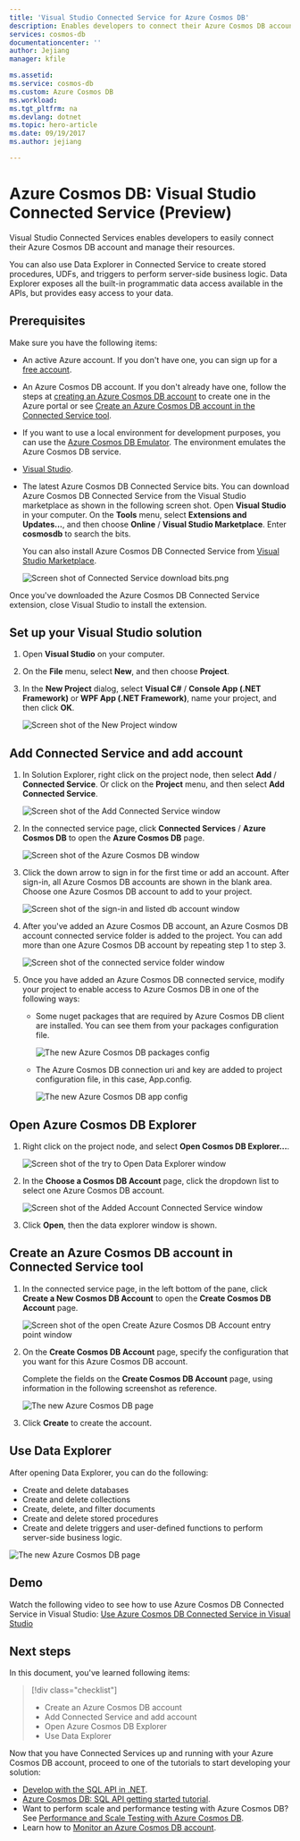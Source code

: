 ```yaml
---
title: 'Visual Studio Connected Service for Azure Cosmos DB'
description: Enables developers to connect their Azure Cosmos DB account easily and manage resources through Visual Studio Connected Services
services: cosmos-db
documentationcenter: ''
author: Jejiang
manager: kfile

ms.assetid: 
ms.service: cosmos-db
ms.custom: Azure Cosmos DB 
ms.workload: 
ms.tgt_pltfrm: na
ms.devlang: dotnet
ms.topic: hero-article
ms.date: 09/19/2017
ms.author: jejiang

---
```

# Azure Cosmos DB: Visual Studio Connected Service (Preview)

Visual Studio Connected Services enables developers to easily connect their Azure Cosmos DB account and manage their resources.

You can also use Data Explorer in Connected Service to create stored procedures, UDFs, and triggers to perform server-side business logic. Data Explorer exposes all the built-in programmatic data access available in the APIs, but provides easy access to your data.

## Prerequisites

Make sure you have the following items:

* An active Azure account. If you don't have one, you can sign up for a [free account](https://azure.microsoft.com/free/). 
* An Azure Cosmos DB account. If you don't already have one, follow the steps at [creating an Azure Cosmos DB account](create-sql-api-dotnet.md) to create one in the Azure portal or see [Create an Azure Cosmos DB account in the Connected Service tool](#Create-an-Azure-Cosmo-DB-account-in-Connected-Service-tool). 
* If you want to use a local environment for development purposes, you can use the [Azure Cosmos DB Emulator](local-emulator.md). The environment emulates the Azure Cosmos DB service.
* [Visual Studio](http://www.visualstudio.com/).
* The latest Azure Cosmos DB Connected Service bits. You can download Azure Cosmos DB Connected Service from the Visual Studio marketplace as shown in the following screen shot. Open **Visual Studio** in your computer. On the **Tools** menu, select **Extensions and Updates...**, and then choose **Online** / **Visual Studio Marketplace**. Enter **cosmosdb** to search the bits.

    You can also install Azure Cosmos DB Connected Service from [Visual Studio Marketplace](https://go.microsoft.com/fwlink/?linkid=858709).

    ![Screen shot of Connected Service download bits.png](./media/connected-service/connected-service-downloadbits.png) 

Once you've downloaded the Azure Cosmos DB Connected Service extension, close Visual Studio to install the extension.

## <a id="SetupVS"></a>Set up your Visual Studio solution
1. Open **Visual Studio** on your computer.
2. On the **File** menu, select **New**, and then choose **Project**.
3. In the **New Project** dialog, select **Visual C#** / **Console App (.NET Framework)** or **WPF App (.NET Framework)**, name your project, and then click **OK**.

    ![Screen shot of the New Project window](./media/connected-service/connected-service-new-project.png)
    
## Add Connected Service and add account
1. In Solution Explorer, right click on the project node, then select **Add** / **Connected Service**. Or click on the **Project** menu, and then select **Add Connected Service**.

    ![Screen shot of the Add Connected Service window](./media/connected-service/connected-service-add-connectedservice-rightclick.png)
2. In the connected service page, click **Connected Services** / **Azure Cosmos DB** to open the **Azure Cosmos DB** page.

    ![Screen shot of the Azure Cosmos DB window](./media/connected-service/connected-service-choose-azure-cosmosdb.png)
3. Click the down arrow to sign in for the first time or add an account. After sign-in, all Azure Cosmos DB accounts are shown in the blank area. Choose one Azure Cosmos DB account to add to your project.

    ![Screen shot of the sign-in and listed db account window](./media/connected-service/connected-service-add-db-account.png)
4. After you've added an Azure Cosmos DB account, an Azure Cosmos DB account connected service folder is added to the project. You can add more than one Azure Cosmos DB account by repeating step 1 to step 3.

    ![Screen shot of the connected service folder window](./media/connected-service/connected-service-add-connectedservice-folder.png)

5. Once you have added an Azure Cosmos DB connected service, modify your project to enable access to Azure Cosmos DB in one of the following ways:

    * Some nuget packages that are required by Azure Cosmos DB client are installed. You can see them from your packages configuration file. 

        ![The new Azure Cosmos DB packages config](./media/connected-service/connected-service-packages-config.png)   
    
    * The Azure Cosmos DB connection uri and key are added to project configuration file, in this case, App.config. 

        ![The new Azure Cosmos DB app config](./media/connected-service/connected-service-app-config.png) 

## Open Azure Cosmos DB Explorer
1. Right click on the project node, and select **Open Cosmos DB Explorer...**.

    ![Screen shot of the try to Open Data Explorer window](./media/connected-service/connected-service-right-click-open-data-exporer.png)
2. In the **Choose a Cosmos DB Account** page, click the dropdown list to select one Azure Cosmos DB account.

    ![Screen shot of the Added Account Connected Service window](./media/connected-service/connected-service-open-explorer.png)
3. Click **Open**, then the data explorer window is shown.

## <a id="Create-an-Azure-Cosmo-DB-account-in-Connected-Service-tool"></a>Create an Azure Cosmos DB account in Connected Service tool
1. In the connected service page, in the left bottom of the pane, click **Create a New Cosmos DB Account** to open the **Create Cosmos DB Account** page.

    ![Screen shot of the open Create Azure Cosmos DB Account entry point window](./media/connected-service/connected-service-click-new-db-account.png)
2. On the **Create Cosmos DB Account** page, specify the configuration that you want for this Azure Cosmos DB account.

    Complete the fields on the **Create Cosmos DB Account** page, using information in the following screenshot as reference. 
 
    ![The new Azure Cosmos DB page](./media/connected-service/connected-service-create-new-account.png)        
3. Click **Create** to create the account.

## Use Data Explorer

After opening Data Explorer, you can do the following:
* Create and delete databases
* Create and delete collections
* Create, delete, and filter documents
* Create and delete stored procedures
* Create and delete triggers and user-defined functions to perform server-side business logic. 

![The new Azure Cosmos DB page](./media/connected-service/connected-service-dataexplorerui.png)

## Demo

Watch the following video to see how to use Azure Cosmos DB Connected Service in Visual Studio: [Use Azure Cosmos DB Connected Service in Visual Studio](https://go.microsoft.com/fwlink/?linkid=858711)

## Next steps
In this document, you've learned following items:

> [!div class="checklist"]
> * Create an Azure Cosmos DB account
> * Add Connected Service and add account
> * Open Azure Cosmos DB Explorer
> * Use Data Explorer

Now that you have Connected Services up and running with your Azure Cosmos DB account, proceed to one of the tutorials to start developing your solution:

* [Develop with the SQL API in .NET](tutorial-develop-sql-api-dotnet.md).
* [Azure Cosmos DB: SQL API getting started tutorial](sql-api-get-started.md).
* Want to perform scale and performance testing with Azure Cosmos DB? See [Performance and Scale Testing with Azure Cosmos DB](performance-testing.md).
* Learn how to [Monitor an Azure Cosmos DB account](monitor-accounts.md).

